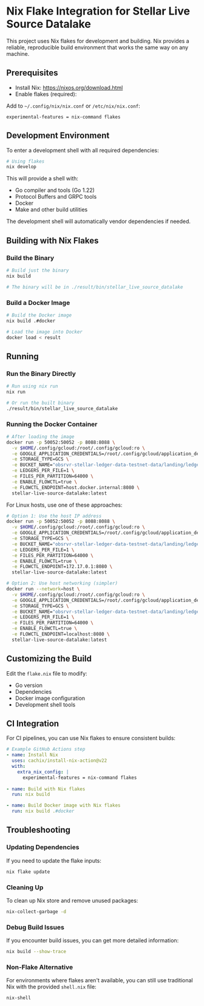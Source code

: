 # Nix Flake Integration for Stellar Live Source Datalake

This project uses Nix flakes for development and building. Nix provides a reliable, reproducible build environment that works the same way on any machine.

## Prerequisites

- Install Nix: https://nixos.org/download.html
- Enable flakes (required):

Add to `~/.config/nix/nix.conf` or `/etc/nix/nix.conf`:
```
experimental-features = nix-command flakes
```

## Development Environment

To enter a development shell with all required dependencies:

```bash
# Using flakes 
nix develop
```

This will provide a shell with:
- Go compiler and tools (Go 1.22)
- Protocol Buffers and GRPC tools
- Docker
- Make and other build utilities

The development shell will automatically vendor dependencies if needed.

## Building with Nix Flakes

### Build the Binary

```bash
# Build just the binary
nix build

# The binary will be in ./result/bin/stellar_live_source_datalake
```

### Build a Docker Image

```bash
# Build the Docker image
nix build .#docker

# Load the image into Docker
docker load < result
```

## Running

### Run the Binary Directly

```bash
# Run using nix run
nix run

# Or run the built binary
./result/bin/stellar_live_source_datalake
```

### Running the Docker Container

```bash
# After loading the image
docker run -p 50052:50052 -p 8088:8088 \
  -v $HOME/.config/gcloud:/root/.config/gcloud:ro \
  -e GOOGLE_APPLICATION_CREDENTIALS=/root/.config/gcloud/application_default_credentials.json \
  -e STORAGE_TYPE=GCS \
  -e BUCKET_NAME="obsrvr-stellar-ledger-data-testnet-data/landing/ledgers" \
  -e LEDGERS_PER_FILE=1 \
  -e FILES_PER_PARTITION=64000 \
  -e ENABLE_FLOWCTL=true \
  -e FLOWCTL_ENDPOINT=host.docker.internal:8080 \
  stellar-live-source-datalake:latest
```

For Linux hosts, use one of these approaches:

```bash
# Option 1: Use the host IP address
docker run -p 50052:50052 -p 8088:8088 \
  -v $HOME/.config/gcloud:/root/.config/gcloud:ro \
  -e GOOGLE_APPLICATION_CREDENTIALS=/root/.config/gcloud/application_default_credentials.json \
  -e STORAGE_TYPE=GCS \
  -e BUCKET_NAME="obsrvr-stellar-ledger-data-testnet-data/landing/ledgers" \
  -e LEDGERS_PER_FILE=1 \
  -e FILES_PER_PARTITION=64000 \
  -e ENABLE_FLOWCTL=true \
  -e FLOWCTL_ENDPOINT=172.17.0.1:8080 \
  stellar-live-source-datalake:latest

# Option 2: Use host networking (simpler)
docker run --network=host \
  -v $HOME/.config/gcloud:/root/.config/gcloud:ro \
  -e GOOGLE_APPLICATION_CREDENTIALS=/root/.config/gcloud/application_default_credentials.json \
  -e STORAGE_TYPE=GCS \
  -e BUCKET_NAME="obsrvr-stellar-ledger-data-testnet-data/landing/ledgers" \
  -e LEDGERS_PER_FILE=1 \
  -e FILES_PER_PARTITION=64000 \
  -e ENABLE_FLOWCTL=true \
  -e FLOWCTL_ENDPOINT=localhost:8080 \
  stellar-live-source-datalake:latest
```

## Customizing the Build

Edit the `flake.nix` file to modify:
- Go version
- Dependencies
- Docker image configuration
- Development shell tools

## CI Integration

For CI pipelines, you can use Nix flakes to ensure consistent builds:

```yaml
# Example GitHub Actions step
- name: Install Nix
  uses: cachix/install-nix-action@v22
  with:
    extra_nix_config: |
      experimental-features = nix-command flakes
    
- name: Build with Nix flakes
  run: nix build

- name: Build Docker image with Nix flakes
  run: nix build .#docker
```

## Troubleshooting

### Updating Dependencies

If you need to update the flake inputs:

```bash
nix flake update
```

### Cleaning Up

To clean up Nix store and remove unused packages:

```bash
nix-collect-garbage -d
```

### Debug Build Issues

If you encounter build issues, you can get more detailed information:

```bash
nix build --show-trace
```

### Non-Flake Alternative

For environments where flakes aren't available, you can still use traditional Nix with the provided `shell.nix` file:

```bash
nix-shell
```